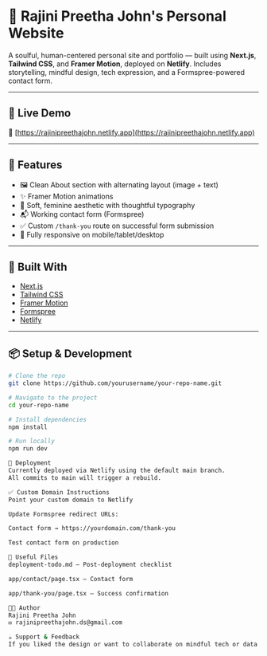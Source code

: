 # 🌸 Rajini Preetha John's Personal Website

A soulful, human-centered personal site and portfolio — built using **Next.js**, **Tailwind CSS**, and **Framer Motion**, deployed on **Netlify**. Includes storytelling, mindful design, tech expression, and a Formspree-powered contact form.

---

## 🌟 Live Demo

🔗 [https://rajinipreethajohn.netlify.app](https://rajinipreethajohn.netlify.app)

---

## 📁 Features

- 🖼 Clean About section with alternating layout (image + text)
- ✨ Framer Motion animations
- 🎨 Soft, feminine aesthetic with thoughtful typography
- 📬 Working contact form (Formspree)
- ✅ Custom `/thank-you` route on successful form submission
- 📱 Fully responsive on mobile/tablet/desktop

---

## 🔧 Built With

- [Next.js](https://nextjs.org/)
- [Tailwind CSS](https://tailwindcss.com/)
- [Framer Motion](https://www.framer.com/motion/)
- [Formspree](https://formspree.io/)
- [Netlify](https://www.netlify.com/)

---

## 📦 Setup & Development

```bash
# Clone the repo
git clone https://github.com/yourusername/your-repo-name.git

# Navigate to the project
cd your-repo-name

# Install dependencies
npm install

# Run locally
npm run dev

🚀 Deployment
Currently deployed via Netlify using the default main branch.
All commits to main will trigger a rebuild.

✅ Custom Domain Instructions
Point your custom domain to Netlify

Update Formspree redirect URLs:

Contact form → https://yourdomain.com/thank-you

Test contact form on production

📝 Useful Files
deployment-todo.md — Post-deployment checklist

app/contact/page.tsx — Contact form

app/thank-you/page.tsx — Success confirmation

🧑‍💻 Author
Rajini Preetha John
✉️ rajinipreethajohn.ds@gmail.com

☕ Support & Feedback
If you liked the design or want to collaborate on mindful tech or data science, feel free to reach out 💌